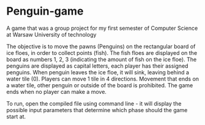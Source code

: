 # Penguin-game

A game that was a group project for my first semester of Computer Science at Warsaw University of technology

 
  The objective is to move the pawns (Penguins) on the rectangular board of ice floes, in order to collect points (fish).
  The fish floes are displayed on the board as numbers 1, 2, 3 (indicating the amount of fish on the ice floe).
  The penguins are displayed as capital letters, each player has their assigned penguins.
  When penguin leaves the ice floe, it will sink, leaving behind a water tile (0).
  Players can move 1 tile in 4 directions.
  Movement that ends on a water tile, other penguin or outside of the board is prohibited.
  The game ends when no player can make a move.

To run, open the compiled file using command line - it will display the possible input parameters that determine which phase should the game start at.

